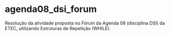# agenda08_dsi_forum
Resolução da atividade proposta no Fórum da Agenda 08 (disciplina DSI) da ETEC, utilizando Estruturas de Repetição (WHILE).
